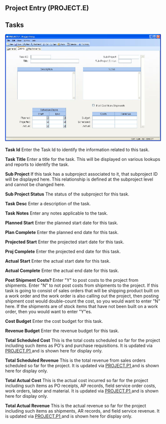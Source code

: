 ##  Project Entry (PROJECT.E)

<PageHeader />

##  Tasks

![](./PROJECT-E-2.jpg)

**Task Id** Enter the Task Id to identify the information related to this
task.  
  
**Task Title** Enter a title for the task. This will be displayed on various
lookups and reports to identify the task.  
  
**Sub Project** If this task has a subproject associated to it, that
subproject ID will be displayed here. This relationship is defined at the
subproject level and cannot be changed here.  
  
**Sub Project Status** The status of the subproject for this task.  
  
**Task Desc** Enter a description of the task.  
  
**Task Notes** Enter any notes applicable to the task.  
  
**Planned Start** Enter the planned start date for this task.  
  
**Plan Complete** Enter the planned end date for this task.  
  
**Projected Start** Enter the projected start date for this task.  
  
**Proj Complete** Enter the projected end date for this task.  
  
**Actual Start** Enter the actual start date for this task.  
  
**Actual Complete** Enter the actual end date for this task.  
  
**Post Shipment Costs?** Enter "Y" to post costs to the project from
shipments. Enter "N" to not post costs from shipments to the project. If this
task is going to consist of sales orders that will be shipping product built
on a work order and the work order is also calling out the project, then
posting shipment cost would double-count the cost, so you would want to enter
"N" here. If the shipments are of stock items that have not been built on a
work order, then you would want to enter "Y"es.  
  
**Cost Budget** Enter the cost budget for this task.  
  
**Revenue Budget** Enter the revenue budget for this task.  
  
**Total Scheduled Cost** This is the total costs scheduled so far for the project including such items as PO's and purchase requisitions. It is updated via [ PROJECT.P1 ](../../../PROJ-PROCESS/PROJECT-P1/README.md) and is shown here for display only.   
  
**Total Scheduled Revenue** This is the total revenue from sales orders scheduled so far for the project. It is updated via [ PROJECT.P1 ](../../../PROJ-PROCESS/PROJECT-P1/README.md) and is shown here for display only.   
  
**Total Actual Cost** This is the actual cost incurred so far for the project including such items as PO receipts, AP records, field service order costs, work orders, labor and material. It is updated via [ PROJECT.P1 ](../../../PROJ-PROCESS/PROJECT-P1/README.md) and is shown here for display only.   
  
**Total Actual Revenue** This is the actual revenue so far for the project including such items as shipments, AR records, and field service revenue. It is updated via [ PROJECT.P1 ](../../../PROJ-PROCESS/PROJECT-P1/README.md) and is shown here for display only.   
  
  
<badge text= "Version 8.10.57" vertical="middle" />

<PageFooter />